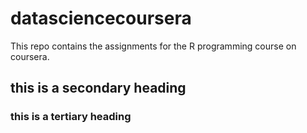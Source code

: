 datasciencecoursera
===================

This repo contains the assignments for the R programming course on coursera. 

## this is a secondary heading
### this is a tertiary heading
